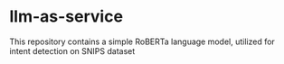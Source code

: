 # llm-as-service
This repository contains a simple RoBERTa language model, utilized for intent detection on SNIPS dataset
